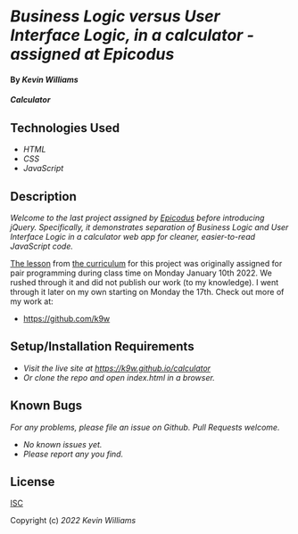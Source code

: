 # _Business Logic versus User Interface Logic, in a calculator - assigned at Epicodus_

#### By _**Kevin Williams**_

#### _Calculator_

## Technologies Used

* _HTML_
* _CSS_
* _JavaScript_

## Description

_Welcome to the last project assigned by [Epicodus](https://epicodus.com) before introducing jQuery. Specifically, it demonstrates separation of Business Logic and User Interface Logic in a calculator web app for cleaner, easier-to-read JavaScript code._

[The
lesson](https://www.learnhowtoprogram.com/introduction-to-programming/javascript-and-jquery/calculator-business-logic)
from [the curriculum](https://learnhowtoprogram.com) for this project was originally assigned for pair programming during class time on Monday January 10th 2022. We rushed through it and did not publish our work (to my knowledge). I went through it later on my own starting on Monday the 17th. Check out more of my work at:

 * https://github.com/k9w


## Setup/Installation Requirements

* _Visit the live site at https://k9w.github.io/calculator_
* _Or clone the repo and open index.html in a browser._


## Known Bugs

_For any problems, please file an issue on Github. Pull Requests welcome._

- _No known issues yet._
- _Please report any you find._


## License

[ISC](https://choosealicense.com/licenses/isc)

Copyright (c) _2022_ _Kevin Williams_
